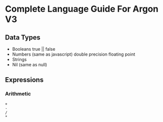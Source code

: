 # Complete Language Guide For Argon V3

## Data Types

- Booleans true || false
- Numbers (same as javascript) double precision floating point
- Strings 
- Nil (same as null)

## Expressions 

### Arithmetic 

```
+
-
/
*
```
